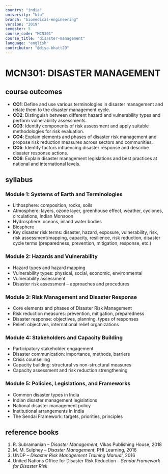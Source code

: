 ```yaml
---
country: "india"
university: "ktu"
branch: "biomedical-engineering"
version: "2019"
semester: 5
course_code: "MCN301"
course_title: "disaster-management"
language: "english"
contributor: "@diya-bhatt29"
---
```


# MCN301: DISASTER MANAGEMENT

## course outcomes

- **CO1**: Define and use various terminologies in disaster management and relate them to the disaster management cycle.  
- **CO2**: Distinguish between different hazard and vulnerability types and perform vulnerability assessments.  
- **CO3**: Identify components of risk assessment and apply suitable methodologies for risk evaluation.  
- **CO4**: Explain elements and phases of disaster risk management and propose risk reduction measures across sectors and communities.  
- **CO5**: Identify factors influencing disaster response and describe disaster response actions.  
- **CO6**: Explain disaster management legislations and best practices at national and international levels.  

## syllabus

### Module 1: Systems of Earth and Terminologies

- Lithosphere: composition, rocks, soils  
- Atmosphere: layers, ozone layer, greenhouse effect, weather, cyclones, circulations, Indian Monsoon  
- Hydrosphere: oceans, inland water bodies  
- Biosphere  
- Key disaster risk terms: disaster, hazard, exposure, vulnerability, risk, risk assessment/mapping, capacity, resilience, risk reduction, disaster cycle terms (preparedness, prevention, mitigation, response, etc.)  

### Module 2: Hazards and Vulnerability

- Hazard types and hazard mapping  
- Vulnerability types: physical, social, economic, environmental  
- Vulnerability assessment  
- Disaster risk assessment – approaches and procedures  

### Module 3: Risk Management and Disaster Response

- Core elements and phases of Disaster Risk Management  
- Risk reduction measures: prevention, mitigation, preparedness  
- Disaster response: objectives, planning, types of responses  
- Relief: objectives, international relief organizations  

### Module 4: Stakeholders and Capacity Building

- Participatory stakeholder engagement  
- Disaster communication: importance, methods, barriers  
- Crisis counselling  
- Capacity building: structural vs non-structural measures  
- Capacity assessment and risk reduction strengthening  

### Module 5: Policies, Legislations, and Frameworks

- Common disaster types in India  
- Indian disaster management legislations  
- National disaster management policy  
- Institutional arrangements in India  
- The Sendai Framework: targets, priorities, principles  

## reference books

1. R. Subramanian – *Disaster Management*, Vikas Publishing House, 2018  
2. M. M. Sulphey – *Disaster Management*, PHI Learning, 2016  
3. UNDP – *Disaster Risk Management Training Manual*, 2016  
4. United Nations Office for Disaster Risk Reduction – *Sendai Framework for Disaster Risk*  
